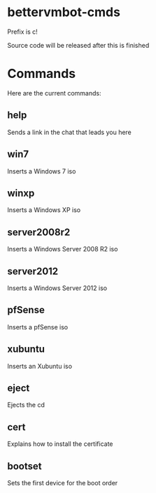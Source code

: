 # bettervmbot-cmds
Prefix is c!

Source code will be released after this is finished
# Commands
Here are the current commands:
## help
Sends a link in the chat that leads you here
## win7
Inserts a Windows 7 iso
## winxp
Inserts a Windows XP iso
## server2008r2
Inserts a Windows Server 2008 R2 iso
## server2012
Inserts a Windows Server 2012 iso
## pfSense
Inserts a pfSense iso
## xubuntu
Inserts an Xubuntu iso
## eject
Ejects the cd
## cert
Explains how to install the certificate
## bootset
Sets the first device for the boot order
